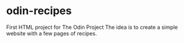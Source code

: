 # odin-recipes
First HTML project for The Odin Project
The idea is to create a simple website with a few pages of recipes.